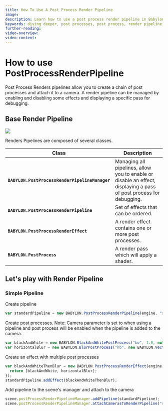 ```yaml
---
title: How To Use A Post Process Render Pipeline
image:
description: Learn how to use a post process render pipeline in Babylon.js.
keywords: diving deeper, post processes, post process, render pipeline, render
further-reading:
video-overview:
video-content:
---
```


# How to use PostProcessRenderPipeline

Post Process Renders pipelines allow you to create a chain of post processes and attach it to a camera.
A render pipeline can be managed by enabling and disabling some effects and displaying a specific pass for debugging.

## Base Render Pipeline

![](/img/PPArchitecture.png)

Renders Pipelines are composed of several classes.

| Class                                          | Description                                                                                                        |
| ---------------------------------------------- | ------------------------------------------------------------------------------------------------------------------ |
| **`BABYLON.PostProcessRenderPipelineManager`** | Managing all pipelines, allow you to enable or disable an effect, displaying a pass of post process for debugging. |
| **`BABYLON.PostProcessRenderPipeline`**        | Set of effects that can be ordered.                                                                                |
| **`BABYLON.PostProcessRenderEffect`**          | A render effect contains one or more post processes.                                                               |
| **`BABYLON.PostProcess`**                      | A render pass which will apply a shader.                                                                           |

## Let's play with Render Pipeline

### Simple Pipeline

Create pipeline

```javascript
var standardPipeline = new BABYLON.PostProcessRenderPipeline(engine, "standardPipeline");
```

Create post processes. Note: Camera parameter is set to when using a pipeline and post process will be enabled when the pipeline is added to the camera.

```javascript
var blackAndWhite = new BABYLON.BlackAndWhitePostProcess("bw", 1.0, null, null, engine, false);
var horizontalBlur = new BABYLON.BlurPostProcess("hb", new BABYLON.Vector2(1.0, 0), 20, 1.0, null, null, engine, false);
```

Create an effect with multiple post processes

```javascript
var blackAndWhiteThenBlur = new BABYLON.PostProcessRenderEffect(engine, "blackAndWhiteThenBlur", function () {
  return [blackAndWhite, horizontalBlur];
});
standardPipeline.addEffect(blackAndWhiteThenBlur);
```

Add pipeline to the scene's manager and attach to the camera

```javascript
scene.postProcessRenderPipelineManager.addPipeline(standardPipeline);
scene.postProcessRenderPipelineManager.attachCamerasToRenderPipeline("standardPipeline", camera);
```

<Playground id="#QCGFI6" title="Post Process Render Pipeline Example" description="Simple example of using a post process render pipeline."/>

